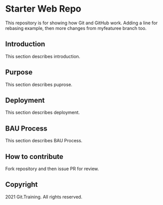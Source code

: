 # Starter Web Repo

This repository is for showing how Git and GitHub work.
Adding a line for rebasing example, then more changes from myfeaturee branch too.

## Introduction

This section describes introduction. 

## Purpose

This section describes puprose.

## Deployment

This section describes deployment.

## BAU Process

This section describes BAU Process.

## How to contribute

Fork repository and then issue PR for review.

## Copyright

2021 Git.Training. All rights reserved.
